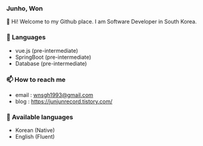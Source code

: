 ### Junho, Won
👋   Hi! Welcome to my Github place. I am Software Developer in South Korea. 


### 🔭   Languages
- vue.js (pre-intermediate)
- SpringBoot (pre-intermediate)
- Database (pre-intermediate)

<!-- ### 🌱   I’m currently learning
- Vue.js
- oracle database
- Javascript
- spring boot
- 
 -->
### 📫   How to reach me
- email : wnsgh1993@gmail.com
- blog : https://junjunrecord.tistory.com/

### 💬  Available languages 
- Korean (Native)
- English (Fluent)


<!--
**junjunwon/junjunwon** is a ✨ _special_ ✨ repository because its `README.md` (this file) appears on your GitHub profile.

Here are some ideas to get you started:

- 🔭 I’m currently working on ...
- 🌱 I’m currently learning ...
- 👯 I’m looking to collaborate on ...
- 🤔 I’m looking for help with ...
- 💬 Ask me about ...
- 📫 How to reach me: ...
- 😄 Pronouns: ...
- ⚡ Fun fact: ...
-->
